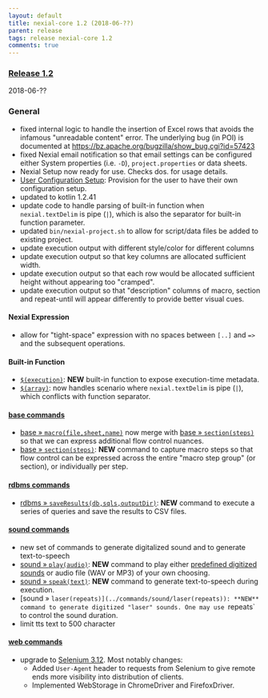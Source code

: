```yaml
---
layout: default
title: nexial-core 1.2 (2018-06-??)
parent: release
tags: release nexial-core 1.2
comments: true
---
```


### <a href="https://github.com/nexiality/nexial-core/releases/tag/nexial-core-1.2" class="external-link" target="_nexial_target">Release 1.2</a>
2018-06-??


### General
- fixed internal logic to handle the insertion of Excel rows that avoids the infamous "unreadable content" error. The
  underlying bug (in POI) is documented at https://bz.apache.org/bugzilla/show_bug.cgi?id=57423
- fixed Nexial email notification so that email settings can be configured either System properties (i.e. `-D`), 
  `project.properties` or data sheets.
- Nexial Setup now ready for use.  Checks dos. for usage details.
- [User Configuration Setup](../userguide/BatchFiles): Provision for the user to have their own configuration setup.
- updated to kotlin 1.2.41
- update code to handle parsing of built-in function when `nexial.textDelim` is pipe (`|`), which is also the separator
  for built-in function parameter.
- updated `bin/nexial-project.sh` to allow for script/data files be added to existing project.
- update execution output with different style/color for different columns
- update execution output so that key columns are allocated sufficient width.
- update execution output so that each row would be allocated sufficient height without appearing too "cramped".
- update execution output so that "description" columns of macro, section and repeat-until will appear differently to provide better visual cues.

#### Nexial Expression
- allow for "tight-space" expression with no spaces between `[..]` and `=>` and the subsequent operations.

#### Built-in Function
- [`$(execution)`](../functions/$(execution)): **NEW** built-in function to expose execution-time metadata. 
- [`$(array)`](../functions/$(array)): now handles scenario where `nexial.textDelim` is pipe (`|`), which conflicts 
  with function separator.

#### [base commands](../commands/base/index)
- [base &raquo; `macro(file,sheet,name)`](../commands/base/macro(file,sheet,name)) now merge with 
  [base &raquo; `section(steps)`](../commands/base/section(steps)) so that we can express additional flow control
  nuances.
- [base &raquo; `section(steps)`](../commands/base/section(steps)): **NEW** command to capture macro steps so that 
  flow control can be expressed across the entire "macro step group" (or section), or individually per step.

#### [rdbms commands](../commands/rdbms/index)
- [rdbms &raquo; `saveResults(db,sqls,outputDir)`](../commands/rdbms/saveResults(db,sqls,outputDir)): **NEW** command
  to execute a series of queries and save the results to CSV files.

#### [sound commands](../commands/sound/index)
- new set of commands to generate digitalized sound and to generate text-to-speech
- [sound &raquo; `play(audio)`](../commands/sound/play(audio)): **NEW** command to play either 
  [predefined digitized sounds](../commands/sound/play(audio)#example) or audio file (WAV or MP3) of your own choosing.
- [sound &raquo; `speak(text)`](../commands/sound/speak(text)): **NEW** command to generate text-to-speech during execution.
- [sound &raquo; `laser(repeats)](../commands/sound/laser(repeats)): **NEW** command to generate digitized "laser" sounds.
  One may use `repeats` to control the sound duration.
- limit tts text to 500 character

#### [web commands](../commands/web/index)
- upgrade to <a href="https://raw.githubusercontent.com/SeleniumHQ/selenium/master/java/CHANGELOG" class="external-link" target="nexial_target">Selenium 3.12</a>. 
  Most notably changes:
  - Added `User-Agent` header to requests from Selenium to give remote ends more visibility into distribution of clients.
  - Implemented WebStorage in ChromeDriver and FirefoxDriver.

